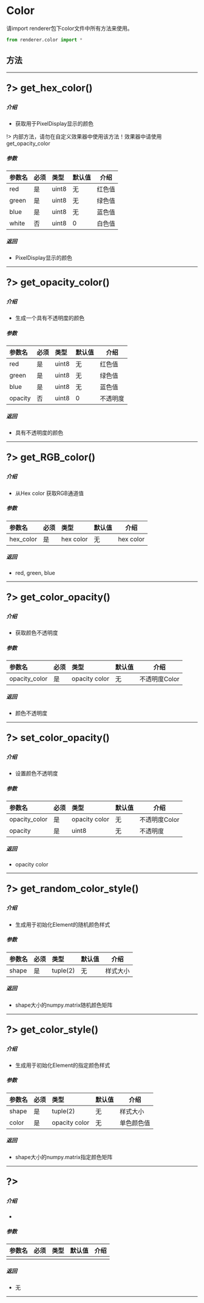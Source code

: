 # Color

请import renderer包下color文件中所有方法来使用。

```python
from renderer.color import *
```

## 方法

---

<div style='font-size: 25px;font-weight:700' id="get_hex_color">

?> get_hex_color()

</div>


##### 介绍

- 获取用于PixelDisplay显示的颜色

!> 内部方法，请勿在自定义效果器中使用该方法！效果器中请使用get_opacity_color

##### 参数

|参数名|必须|类型|默认值|介绍|
|:---|:----|:---|---|---|
|red|是|uint8|无|红色值|
|green|是|uint8|无|绿色值|
|blue|是|uint8|无|蓝色值|
|white|否|uint8|0|白色值|

##### 返回

- PixelDisplay显示的颜色

---

<div style='font-size: 25px;font-weight:700'>

?> get_opacity_color()

</div>

##### 介绍

- 生成一个具有不透明度的颜色

##### 参数

|参数名|必须|类型|默认值|介绍|
|:---|:----|:---|---|---|
|red|是|uint8|无|红色值|
|green|是|uint8|无|绿色值|
|blue|是|uint8|无|蓝色值|
|opacity|否|uint8|0|不透明度|

##### 返回

- 具有不透明度的颜色

---

<div style='font-size: 25px;font-weight:700'>

?> get_RGB_color()

</div>

##### 介绍

- 从Hex color 获取RGB通道值

##### 参数

|参数名|必须|类型|默认值|介绍|
|:---|:----|:---|---|---|
|hex_color|是|hex color|无|hex color|

##### 返回

- red, green, blue

---


<div style='font-size: 25px;font-weight:700'>

?> get_color_opacity()

</div>

##### 介绍

- 获取颜色不透明度

##### 参数

|参数名|必须|类型|默认值|介绍|
|:---|:----|:---|---|---|
|opacity_color|是|opacity color|无|不透明度Color|

##### 返回

- 颜色不透明度

---


<div style='font-size: 25px;font-weight:700'>

?> set_color_opacity()

</div>

##### 介绍

- 设置颜色不透明度

##### 参数

|参数名|必须|类型|默认值|介绍|
|:---|:----|:---|---|---|
| opacity_color | 是   | opacity color | 无     |不透明度Color|
|opacity|是|uint8|无|不透明度|

##### 返回	

- opacity color

---

<div style='font-size: 25px;font-weight:700'>

?> get_random_color_style()

</div>

##### 介绍

- 生成用于初始化Element的随机颜色样式

##### 参数

|参数名|必须|类型|默认值|介绍|
|:---|:----|:---|---|---|
|shape|是|tuple(2)|无|样式大小|

##### 返回

- shape大小的numpy.matrix随机颜色矩阵

---


<div style='font-size: 25px;font-weight:700'>

?> get_color_style()

</div>

##### 介绍

- 生成用于初始化Element的指定颜色样式

##### 参数

|参数名|必须|类型|默认值|介绍|
|:---|:----|:---|---|---|
|shape|是|tuple(2)|无|样式大小|
|color|是|opacity color|无|单色颜色值|

##### 返回

- shape大小的numpy.matrix指定颜色矩阵

---



<div style='font-size: 25px;font-weight:700'>

?> 

</div>

##### 介绍

- 

##### 参数

|参数名|必须|类型|默认值|介绍|
|:---|:----|:---|---|---|
||||||

##### 返回

- 无

---
